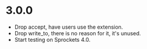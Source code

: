 # 3.0.0

- Drop accept, have users use the extension.
- Drop write_to, there is no reason for it, it's unused.
- Start testing on Sprockets 4.0.

